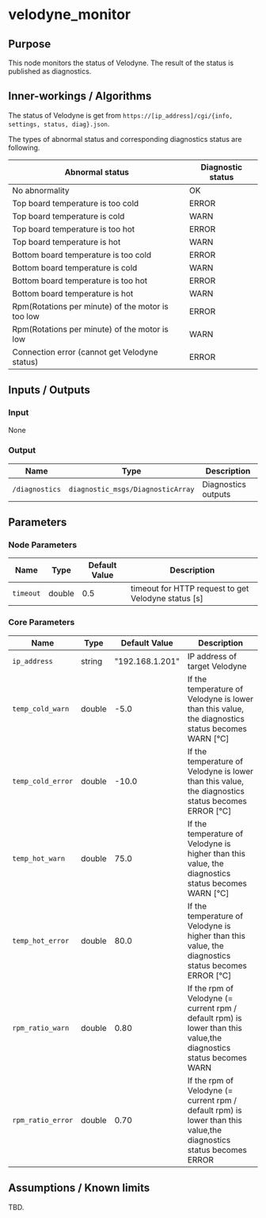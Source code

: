 # velodyne_monitor

## Purpose

This node monitors the status of Velodyne.
The result of the status is published as diagnostics.

## Inner-workings / Algorithms

The status of Velodyne is get from `https://[ip_address]/cgi/{info, settings, status, diag}.json`.

The types of abnormal status and corresponding diagnostics status are following.

| Abnormal status                                   | Diagnostic status |
| ------------------------------------------------- | ----------------- |
| No abnormality                                    | OK                |
| Top board temperature is too cold                 | ERROR             |
| Top board temperature is cold                     | WARN              |
| Top board temperature is too hot                  | ERROR             |
| Top board temperature is hot                      | WARN              |
| Bottom board temperature is too cold              | ERROR             |
| Bottom board temperature is cold                  | WARN              |
| Bottom board temperature is too hot               | ERROR             |
| Bottom board temperature is hot                   | WARN              |
| Rpm(Rotations per minute) of the motor is too low | ERROR             |
| Rpm(Rotations per minute) of the motor is low     | WARN              |
| Connection error (cannot get Velodyne status)     | ERROR             |

## Inputs / Outputs

### Input

None

### Output

| Name           | Type                              | Description         |
| -------------- | --------------------------------- | ------------------- |
| `/diagnostics` | `diagnostic_msgs/DiagnosticArray` | Diagnostics outputs |

## Parameters

### Node Parameters

| Name      | Type   | Default Value | Description                                         |
| --------- | ------ | ------------- | --------------------------------------------------- |
| `timeout` | double | 0.5           | timeout for HTTP request to get Velodyne status [s] |

### Core Parameters

| Name              | Type   | Default Value   | Description                                                                                                        |
| ----------------- | ------ | --------------- | ------------------------------------------------------------------------------------------------------------------ |
| `ip_address`      | string | "192.168.1.201" | IP address of target Velodyne                                                                                      |
| `temp_cold_warn`  | double | -5.0            | If the temperature of Velodyne is lower than this value, the diagnostics status becomes WARN [°C]                  |
| `temp_cold_error` | double | -10.0           | If the temperature of Velodyne is lower than this value, the diagnostics status becomes ERROR [°C]                 |
| `temp_hot_warn`   | double | 75.0            | If the temperature of Velodyne is higher than this value, the diagnostics status becomes WARN [°C]                 |
| `temp_hot_error`  | double | 80.0            | If the temperature of Velodyne is higher than this value, the diagnostics status becomes ERROR [°C]                |
| `rpm_ratio_warn`  | double | 0.80            | If the rpm of Velodyne (= current rpm / default rpm) is lower than this value,the diagnostics status becomes WARN  |
| `rpm_ratio_error` | double | 0.70            | If the rpm of Velodyne (= current rpm / default rpm) is lower than this value,the diagnostics status becomes ERROR |

## Assumptions / Known limits

TBD.
